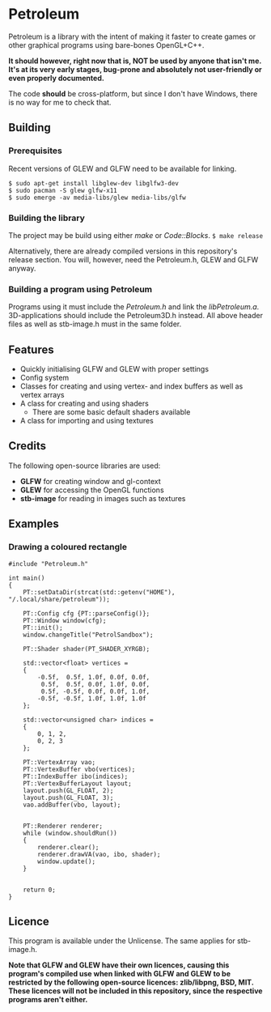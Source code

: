 # Petroleum
Petroleum is a library with the intent of making it faster to create games or other graphical programs using bare-bones OpenGL+C++.

**It should however, right now that is, NOT be used by anyone that isn't me. It's at its very early stages, bug-prone and absolutely not user-friendly or even properly documented.**

The code **should** be cross-platform, but since I don't have Windows, there is no way for me to check that.
## Building
### Prerequisites
Recent versions of GLEW and GLFW need to be available for linking.
```
$ sudo apt-get install libglew-dev libglfw3-dev
$ sudo pacman -S glew glfw-x11
$ sudo emerge -av media-libs/glew media-libs/glfw
```
### Building the library
The project may be build using either *make* or *Code::Blocks*.
```$ make release```

Alternatively, there are already compiled versions in this repository's release section. You will, however, need the Petroleum.h, GLEW and GLFW anyway.
### Building a program using Petroleum
Programs using it must include the *Petroleum.h* and link the *libPetroleum.a*. 3D-applications should include the Petroleum3D.h instead. All above header files as well as stb-image.h must in the same folder.
## Features
- Quickly initialising GLFW and GLEW with proper settings
- Config system
- Classes for creating and using vertex- and index buffers as well as vertex arrays 
- A class for creating and using shaders
  - There are some basic default shaders available
- A class for importing and using textures
## Credits
The following open-source libraries are used:
- **GLFW** for creating window and gl-context
- **GLEW** for accessing the OpenGL functions
- **stb-image** for reading in images such as textures
## Examples
### Drawing a coloured rectangle
```
#include "Petroleum.h"

int main()
{
    PT::setDataDir(strcat(std::getenv("HOME"), "/.local/share/petroleum"));

    PT::Config cfg {PT::parseConfig()};
    PT::Window window(cfg);
    PT::init();
    window.changeTitle("PetrolSandbox");

    PT::Shader shader(PT_SHADER_XYRGB);

    std::vector<float> vertices =
    {
        -0.5f,  0.5f, 1.0f, 0.0f, 0.0f,
         0.5f,  0.5f, 0.0f, 1.0f, 0.0f,
         0.5f, -0.5f, 0.0f, 0.0f, 1.0f,
        -0.5f, -0.5f, 1.0f, 1.0f, 1.0f
    };

    std::vector<unsigned char> indices =
    {
        0, 1, 2,
        0, 2, 3
    };

    PT::VertexArray vao;
    PT::VertexBuffer vbo(vertices);
    PT::IndexBuffer ibo(indices);
    PT::VertexBufferLayout layout;
    layout.push(GL_FLOAT, 2);
    layout.push(GL_FLOAT, 3);
    vao.addBuffer(vbo, layout);


    PT::Renderer renderer;
    while (window.shouldRun())
    {
        renderer.clear();
        renderer.drawVA(vao, ibo, shader);
        window.update();
    }


    return 0;
}
```
## Licence
This program is available under the Unlicense. The same applies for stb-image.h.

**Note that GLFW and GLEW have their own licences, causing this program's compiled use when linked with GLFW and GLEW to be restricted by the following open-source licences: zlib/libpng, BSD, MIT. These licences will not be included in this repository, since the respective programs aren't either.**
